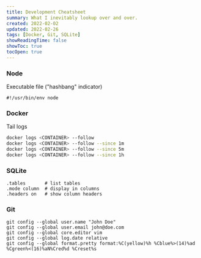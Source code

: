 ```yaml
---
title: Development Cheatsheet
summary: What I inevitably lookup over and over.
created: 2022-02-02
updated: 2022-02-26
tags: [Docker, Git, SQLite]
showReadingTime: false
showToc: true
tocOpen: true
---
```


### Node

Executable file ("hashbang" indicator)

```
#!/usr/bin/env node
```

### Docker

Tail logs

```bash
docker logs <CONTAINER> --follow
docker logs <CONTAINER> --follow --since 1m
docker logs <CONTAINER> --follow --since 5m
docker logs <CONTAINER> --follow --since 1h
```

### SQLite

```sqlite
.tables       # list tables
.mode column  # display in columns
.headers on   # show column headers
```

### Git

```
git config --global user.name "John Doe"
git config --global user.email john@doe.com
git config --global core.editor vim
git config --global log.date relative
git config --global format.pretty format:%C(yellow)%h %Cblue%>(14)%ad %Cgreen%<(16)%aN%Cred%d %Creset%s
```
